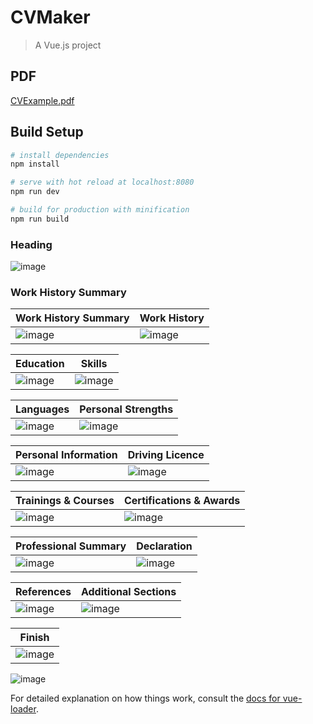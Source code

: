 # CVMaker

> A Vue.js project

## PDF
[CVExample.pdf](https://github.com/kritish-dhaubanjar/cvmaker/files/8040959/CVExample.pdf)

## Build Setup

``` bash
# install dependencies
npm install

# serve with hot reload at localhost:8080
npm run dev

# build for production with minification
npm run build
```

### Heading
![image](https://user-images.githubusercontent.com/25634165/153407396-302b7caf-27e1-421f-b064-8e0c4aefee23.png)

### Work History Summary 
| Work History Summary | Work History |
|-|-|
|![image](https://user-images.githubusercontent.com/25634165/153407535-649ba751-c595-42bf-a0e0-b0186bb59dbd.png)|![image](https://user-images.githubusercontent.com/25634165/153407828-9a2cee61-8cc4-484d-82a7-bc8d00ea1f69.png)|

| Education | Skills |
|-|-|
|![image](https://user-images.githubusercontent.com/25634165/153408019-4c027588-60a7-498d-98f2-e2a7145d25f0.png)|![image](https://user-images.githubusercontent.com/25634165/153408259-375eec7b-8861-4731-b183-9c8a7d4e1eea.png)|

| Languages | Personal Strengths |
|-|-|
|![image](https://user-images.githubusercontent.com/25634165/153408318-b4430e63-c1a4-4c72-82f3-43f5120757bd.png)|![image](https://user-images.githubusercontent.com/25634165/153408443-a16c13cb-0452-4730-bf0b-a9e8e124ac74.png)|

| Personal Information | Driving Licence |
|-|-|
|![image](https://user-images.githubusercontent.com/25634165/153408757-ed5e2e0d-7304-4f19-a98b-cc84ad2657f7.png)|![image](https://user-images.githubusercontent.com/25634165/153408811-6fc7673e-f685-4e63-806c-a8d12e2978f5.png)|

| Trainings & Courses | Certifications & Awards|
|-|-|
|![image](https://user-images.githubusercontent.com/25634165/153408923-08c7dedf-54fb-44fe-b653-0f79361f5676.png)|![image](https://user-images.githubusercontent.com/25634165/153408997-94c9a015-052c-4db6-a14d-ff6bf261aacb.png)|

| Professional Summary | Declaration |
|-|-|
|![image](https://user-images.githubusercontent.com/25634165/153409076-cf840ab2-646a-43e7-9c16-042e1eaffc63.png)|![image](https://user-images.githubusercontent.com/25634165/153409134-a390d479-3a47-4b53-84e7-b20904e7f18d.png)|

| References | Additional Sections |
|-|-|
|![image](https://user-images.githubusercontent.com/25634165/153409213-00fdbe38-f32f-4c1b-9509-d328c817a849.png)|![image](https://user-images.githubusercontent.com/25634165/153409297-767a03ef-2b7d-4052-aef5-11ee3d9300fa.png)|

| Finish |
|-|
|![image](https://user-images.githubusercontent.com/25634165/153409429-67900dfe-57d4-4224-a02a-97e14d790b56.png)|


![image](https://user-images.githubusercontent.com/25634165/153407187-f1f35856-2020-4c23-8f94-948baeb0984d.png)

For detailed explanation on how things work, consult the [docs for vue-loader](http://vuejs.github.io/vue-loader).
